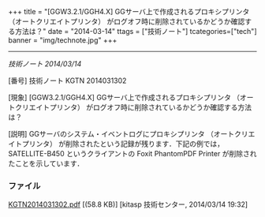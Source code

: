 +++
title = "[GGW3.2.1/GGH4.X] GGサーバ上で作成されるプロキシプリンタ （オートクリエイトプリンタ） がログオフ時に削除されているかどうか確認する方法は？"
date = "2014-03-14"
ttags = ["技術ノート"]
tcategories=["tech"]
banner = "img/technote.jpg"
+++

--------------------------------------------------------------------------------------------------------------------------------------------

*技術ノート
2014/03/14*


[番号]
技術ノート KGTN 2014031302

[現象]
[GGW3.2.1/GGH4.X] GGサーバ上で作成されるプロキシプリンタ
（オートクリエイトプリンタ）
がログオフ時に削除されているかどうか確認する方法は？

[説明]
GGサーバのシステム・イベントログにプロキシプリンタ
（オートクリエイトプリンタ）
が削除されたという記録が残ります．下記の例では， SATELLITE-B450
というクライアントの Foxit PhantomPDF Printer
が削除されたことを示しています．


### ファイル





[KGTN2014031302.pdf](http://techreport.kitasp.net/attachments/download/1620/KGTN2014031302.pdf)
 [(58.8 KB)] [kitasp 技術センター, 2014/03/14
19:32]
